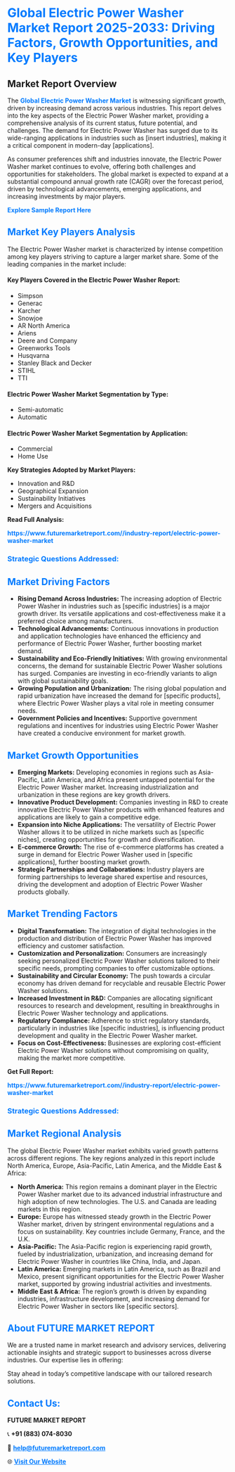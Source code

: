 <h1 style="color: #007BFF;">Global Electric Power Washer Market Report 2025-2033: Driving Factors, Growth Opportunities, and Key Players</h1>

<section id="overview">
<h2>Market Report Overview</h2>
<p>The <a href="https://www.futuremarketreport.com//industry-report/electric-power-washer-market" style="color: #007BFF; text-decoration: none;"><strong>Global Electric Power Washer Market</strong></a> is witnessing significant growth, driven by increasing demand across various industries. This report delves into the key aspects of the Electric Power Washer market, providing a comprehensive analysis of its current status, future potential, and challenges. The demand for Electric Power Washer has surged due to its wide-ranging applications in industries such as [insert industries], making it a critical component in modern-day [applications].</p>
<p>As consumer preferences shift and industries innovate, the Electric Power Washer market continues to evolve, offering both challenges and opportunities for stakeholders. The global market is expected to expand at a substantial compound annual growth rate (CAGR) over the forecast period, driven by technological advancements, emerging applications, and increasing investments by major players.</p>
</section>

<section id="overview">
<p><a href="https://www.futuremarketreport.com//request-sample/reportId=55014" style="color: #007BFF; text-decoration: none;"><strong>Explore Sample Report Here</strong></a></p>
</section>

<section id="key-players">
<h2 style="color: #007BFF;">Market Key Players Analysis</h2>
<p>The Electric Power Washer market is characterized by intense competition among key players striving to capture a larger market share. Some of the leading companies in the market include:</p>
<h4>Key Players Covered in the Electric Power Washer Report:</h4>
<ul><li>Simpson</li><li>Generac</li><li>Karcher</li><li>Snowjoe</li><li>AR North America</li><li>Ariens</li><li>Deere and Company</li><li>Greenworks Tools</li><li>Husqvarna</li><li>Stanley Black and Decker</li><li>STIHL</li><li>TTI</li></ul>
<h4>Electric Power Washer Market Segmentation by Type:</h4>
<ul><li>Semi-automatic</li><li>Automatic</li></ul>

<h4>Electric Power Washer Market Segmentation by Application:</h4>
<ul><li>Commercial</li><li>Home Use</li></ul>
<p><strong>Key Strategies Adopted by Market Players:</strong></p>
<ul>
<li>Innovation and R&D</li>
<li>Geographical Expansion</li>
<li>Sustainability Initiatives</li>
<li>Mergers and Acquisitions</li>
</ul>
</section>

<section>
<p><strong>Read Full Analysis: </strong></p><a href="https://www.futuremarketreport.com//industry-report/electric-power-washer-market" style="color: #007BFF; text-decoration: none;"><strong>https://www.futuremarketreport.com//industry-report/electric-power-washer-market</strong></a>
<h3 style="color: #007BFF;">Strategic Questions Addressed:</h3>
</section>

<section id="driving-factors">
<h2 style="color: #007BFF;">Market Driving Factors</h2>
<ul>
<li><strong>Rising Demand Across Industries:</strong> The increasing adoption of Electric Power Washer in industries such as [specific industries] is a major growth driver. Its versatile applications and cost-effectiveness make it a preferred choice among manufacturers.</li>
<li><strong>Technological Advancements:</strong> Continuous innovations in production and application technologies have enhanced the efficiency and performance of Electric Power Washer, further boosting market demand.</li>
<li><strong>Sustainability and Eco-Friendly Initiatives:</strong> With growing environmental concerns, the demand for sustainable Electric Power Washer solutions has surged. Companies are investing in eco-friendly variants to align with global sustainability goals.</li>
<li><strong>Growing Population and Urbanization:</strong> The rising global population and rapid urbanization have increased the demand for [specific products], where Electric Power Washer plays a vital role in meeting consumer needs.</li>
<li><strong>Government Policies and Incentives:</strong> Supportive government regulations and incentives for industries using Electric Power Washer have created a conducive environment for market growth.</li>
</ul>
</section>

<section id="growth-opportunities">
<h2 style="color: #007BFF;">Market Growth Opportunities</h2>
<ul>
<li><strong>Emerging Markets:</strong> Developing economies in regions such as Asia-Pacific, Latin America, and Africa present untapped potential for the Electric Power Washer market. Increasing industrialization and urbanization in these regions are key growth drivers.</li>
<li><strong>Innovative Product Development:</strong> Companies investing in R&D to create innovative Electric Power Washer products with enhanced features and applications are likely to gain a competitive edge.</li>
<li><strong>Expansion into Niche Applications:</strong> The versatility of Electric Power Washer allows it to be utilized in niche markets such as [specific niches], creating opportunities for growth and diversification.</li>
<li><strong>E-commerce Growth:</strong> The rise of e-commerce platforms has created a surge in demand for Electric Power Washer used in [specific applications], further boosting market growth.</li>
<li><strong>Strategic Partnerships and Collaborations:</strong> Industry players are forming partnerships to leverage shared expertise and resources, driving the development and adoption of Electric Power Washer products globally.</li>
</ul>
</section>

<section id="trending-factors">
<h2 style="color: #007BFF;">Market Trending Factors</h2>
<ul>
<li><strong>Digital Transformation:</strong> The integration of digital technologies in the production and distribution of Electric Power Washer has improved efficiency and customer satisfaction.</li>
<li><strong>Customization and Personalization:</strong> Consumers are increasingly seeking personalized Electric Power Washer solutions tailored to their specific needs, prompting companies to offer customizable options.</li>
<li><strong>Sustainability and Circular Economy:</strong> The push towards a circular economy has driven demand for recyclable and reusable Electric Power Washer solutions.</li>
<li><strong>Increased Investment in R&D:</strong> Companies are allocating significant resources to research and development, resulting in breakthroughs in Electric Power Washer technology and applications.</li>
<li><strong>Regulatory Compliance:</strong> Adherence to strict regulatory standards, particularly in industries like [specific industries], is influencing product development and quality in the Electric Power Washer market.</li>
<li><strong>Focus on Cost-Effectiveness:</strong> Businesses are exploring cost-efficient Electric Power Washer solutions without compromising on quality, making the market more competitive.</li>
</ul>
</section>

<section>
<p><strong>Get Full Report: </strong></p><a href="https://www.futuremarketreport.com//industry-report/electric-power-washer-market" style="color: #007BFF; text-decoration: none;"><strong>https://www.futuremarketreport.com//industry-report/electric-power-washer-market</strong></a>
<h3 style="color: #007BFF;">Strategic Questions Addressed:</h3>
</section>


<section id="regional-analysis">
<h2 style="color: #007BFF;">Market Regional Analysis</h2>
<p>The global Electric Power Washer market exhibits varied growth patterns across different regions. The key regions analyzed in this report include North America, Europe, Asia-Pacific, Latin America, and the Middle East & Africa:</p>
<ul>
<li><strong>North America:</strong> This region remains a dominant player in the Electric Power Washer market due to its advanced industrial infrastructure and high adoption of new technologies. The U.S. and Canada are leading markets in this region.</li>
<li><strong>Europe:</strong> Europe has witnessed steady growth in the Electric Power Washer market, driven by stringent environmental regulations and a focus on sustainability. Key countries include Germany, France, and the U.K.</li>
<li><strong>Asia-Pacific:</strong> The Asia-Pacific region is experiencing rapid growth, fueled by industrialization, urbanization, and increasing demand for Electric Power Washer in countries like China, India, and Japan.</li>
<li><strong>Latin America:</strong> Emerging markets in Latin America, such as Brazil and Mexico, present significant opportunities for the Electric Power Washer market, supported by growing industrial activities and investments.</li>
<li><strong>Middle East & Africa:</strong> The region’s growth is driven by expanding industries, infrastructure development, and increasing demand for Electric Power Washer in sectors like [specific sectors].</li>
</ul>
</section>

<footer>
<h2 style="color: #007BFF;">About FUTURE MARKET REPORT</h2>
<p>We are a trusted name in market research and advisory services, delivering actionable insights and strategic support to businesses across diverse industries. Our expertise lies in offering:</p>

<p>Stay ahead in today’s competitive landscape with our tailored research solutions.</p>

<h2 style="color: #007BFF;">Contact Us:</h2>
<p><strong>FUTURE MARKET REPORT</strong></p>
<p>📞 <strong>+91 (883) 074-8030</strong></p>
<p>📧 <strong><a href="mailto:help@futuremarketreport.com" style="color: #007BFF;">help@futuremarketreport.com</a></strong></p>
<p>🌐 <strong><a href="https://www.futuremarketreport.com/" style="color: #007BFF;">Visit Our Website</a></strong></p>
</footer>